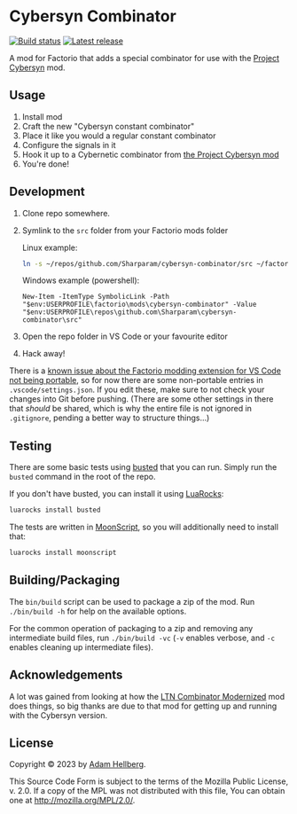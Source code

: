 # Cybersyn Combinator

[![Build status][build-badge]][build]
[![Latest release][release-badge]][release]

A mod for Factorio that adds a special combinator for use with the [Project Cybersyn][cybersyn] mod.

## Usage

 1. Install mod
 2. Craft the new "Cybersyn constant combinator"
 3. Place it like you would a regular constant combinator
 4. Configure the signals in it
 5. Hook it up to a Cybernetic combinator from [the Project Cybersyn mod][cybersyn]
 6. You're done!

## Development

 1. Clone repo somewhere.
 2. Symlink to the `src` folder from your Factorio mods folder

    Linux example:

    ```sh
    ln -s ~/repos/github.com/Sharparam/cybersyn-combinator/src ~/factorio/mods/cybersyn-combinator
    ```

    Windows example (powershell):

    ```pwsh
    New-Item -ItemType SymbolicLink -Path "$env:USERPROFILE\factorio\mods\cybersyn-combinator" -Value "$env:USERPROFILE\repos\github.com\Sharparam\cybersyn-combinator\src"
    ```
  3. Open the repo folder in VS Code or your favourite editor
  4. Hack away!

There is a [known issue about the Factorio modding extension for VS Code not being portable][fmtk-portable], so for now there are some non-portable entries in `.vscode/settings.json`.
If you edit these, make sure to not check your changes into Git before pushing.
(There are some other settings in there that *should* be shared, which is why the entire file is not ignored in `.gitignore`, pending a better way to structure things&hellip;)

## Testing

There are some basic tests using [busted][] that you can run.
Simply run the `busted` command in the root of the repo.

If you don't have busted, you can install it using [LuaRocks][]:

```sh
luarocks install busted
```

The tests are written in [MoonScript][], so you will additionally need to install that:

```sh
luarocks install moonscript
```

## Building/Packaging

The `bin/build` script can be used to package a zip of the mod. Run `./bin/build -h` for help on the available options.

For the common operation of packaging to a zip and removing any intermediate build files, run `./bin/build -vc` (`-v` enables verbose, and `-c` enables cleaning up intermediate files).

## Acknowledgements

A lot was gained from looking at how the [LTN Combinator Modernized][ltnc] mod does things, so big thanks are due to that mod for getting up and running with the Cybersyn version.

## License

Copyright © 2023 by [Adam Hellberg][sharparam].

This Source Code Form is subject to the terms of the Mozilla Public
License, v. 2.0. If a copy of the MPL was not distributed with this
file, You can obtain one at http://mozilla.org/MPL/2.0/.

[build-badge]: https://github.com/Sharparam/cybersyn-combinator/actions/workflows/build.yml/badge.svg
[build]: https://github.com/Sharparam/cybersyn-combinator/actions/workflows/build.yml
[release-badge]: https://img.shields.io/github/v/release/Sharparam/cybersyn-combinator
[release]: https://github.com/Sharparam/cybersyn-combinator/releases/latest

[sharparam]: https://sharparam.com
[cybersyn]: https://mods.factorio.com/mod/cybersyn
[ltnc]: https://mods.factorio.com/mod/LTN_Combinator_Modernized
[fmtk-portable]: https://github.com/justarandomgeek/vscode-factoriomod-debug/issues/84
[busted]: https://github.com/lunarmodules/busted
[luarocks]: https://luarocks.org/
[moonscript]: https://moonscript.org/
